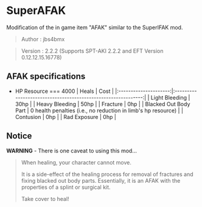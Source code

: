 # SuperAFAK

Modification of the in game item "AFAK" similar to the SuperIFAK mod.

>Author  : jbs4bmx

>Version : 2.2.2 (Supports SPT-AKI 2.2.2 and EFT Version 0.12.12.15.16778)




## AFAK specifications
   * HP Resource === 4000
|         Heals         |                             Cost                              |
|:---------------------:|:-------------------------------------------------------------:|
| Light Bleeding        | 30hp                                                          |
| Heavy Bleeding        | 50hp                                                          |
| Fracture              | 0hp                                                           |
| Blacked Out Body Part | 0 health penalties (i.e., no reduction in limb's hp resource) |
| Contusion             | 0hp                                                           |
| Rad Exposure          | 0hp                                                           |


## Notice
**WARNING** - There is one caveat to using this mod...
>When healing, your character cannot move.
>
>It is a side-effect of the healing process for removal of fractures and fixing blacked out body parts. Essentially, it is an AFAK with the properties of a splint or surgical kit.
>
>Take cover to heal!
